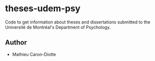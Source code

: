 # theses-udem-psy
Code to get information about theses and dissertations submitted to the Université de Montréal's Department of Psychology.

## Author
- Mathieu Caron-Diotte